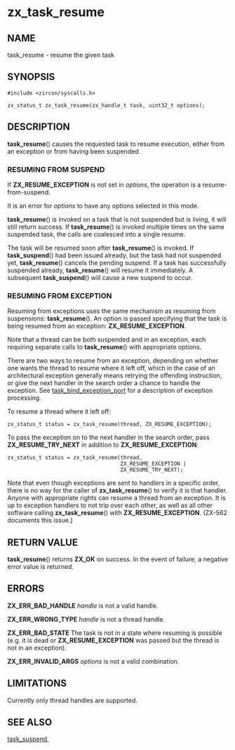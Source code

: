 # zx_task_resume

## NAME

task_resume - resume the given task

## SYNOPSIS

```
#include <zircon/syscalls.h>

zx_status_t zx_task_resume(zx_handle_t task, uint32_t options);

```

## DESCRIPTION

**task_resume**() causes the requested task to resume execution, either from
an exception or from having been suspended.

### RESUMING FROM SUSPEND

If **ZX_RESUME_EXCEPTION** is not set in *options*, the operation is a
resume-from-suspend.

It is an error for *options* to have any options selected in this mode.

**task_resume**() is invoked on a task that is not suspended but is living,
it will still return success.  If **task_resume**() is invoked multiple times
on the same suspended task, the calls are coalesced into a single resume.

The task will be resumed soon after **task_resume**() is invoked.  If
**task_suspend**() had been issued already, but the task had not suspended
yet, **task_resume**() cancels the pending suspend.  If a task has successfully
suspended already, **task_resume**() will resume it immediately.  A subsequent
**task_suspend**() will cause a new suspend to occur.

### RESUMING FROM EXCEPTION

Resuming from exceptions uses the same mechanism as resuming from
suspensions: **task_resume**(). An option is passed specifying that
the task is being resumed from an exception: **ZX_RESUME_EXCEPTION**.

Note that a thread can be both suspended and in an exception, each
requiring separate calls to **task_resume**() with appropriate options.

There are two ways to resume from an exception, depending on whether
one wants the thread to resume where it left off, which in the case
of an architectural exception generally means retrying the offending
instruction, or give the next handler in the search order a chance
to handle the exception.
See [task_bind_exception_port](task_bind_exception_port.md)
for a description of exception processing.

To resume a thread where it left off:

```
zx_status_t status = zx_task_resume(thread, ZX_RESUME_EXCEPTION);
```

To pass the exception on to the next handler in the search order,
pass **ZX_RESUME_TRY_NEXT** in addition to
**ZX_RESUME_EXCEPTION**:

```
zx_status_t status = zx_task_resume(thread,
                                    ZX_RESUME_EXCEPTION |
                                    ZX_RESUME_TRY_NEXT);
```

Note that even though exceptions are sent to handlers in a specific
order, there is no way for the caller of **zx_task_resume**()
to verify it is that handler. Anyone with appropriate rights
can resume a thread from an exception. It is up to exception
handlers to not trip over each other, as well as all other
software calling **zx_task_resume**() with **ZX_RESUME_EXCEPTION**.
(ZX-562 documents this issue.)

## RETURN VALUE

**task_resume**() returns **ZX_OK** on success.
In the event of failure, a negative error value is returned.

## ERRORS

**ZX_ERR_BAD_HANDLE** *handle* is not a valid handle.

**ZX_ERR_WRONG_TYPE** *handle* is not a thread handle.

**ZX_ERR_BAD_STATE**  The task is not in a state where resuming is possible (e.g.
it is dead or **ZX_RESUME_EXCEPTION** was passed but the thread is not in an
exception).

**ZX_ERR_INVALID_ARGS** *options* is not a valid combination.

## LIMITATIONS

Currently only thread handles are supported.

## SEE ALSO

[task_suspend](task_suspend.md),
